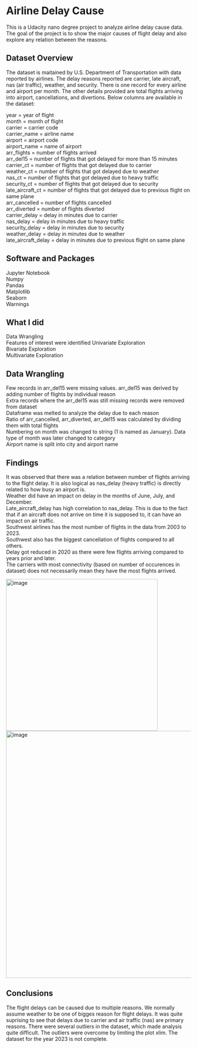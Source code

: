 # Airline Delay Cause
This is a Udacity nano degree project to analyze airline delay cause data. The goal of the project is to show the major causes of flight delay and also explore any relation between the reasons.

## Dataset Overview
The dataset is maitained by U.S. Department of Transportation with data reported by airlines. The delay reasons reported are carrier, late aircraft, nas (air traffic), weather, and security. There is one record for every airline and airport per month. The other details provided are total flights arriving into airport, cancellations, and divertions. Below columns are available in the dataset: 

year = year of flight  
month = month of flight  
carrier = carrier code  
carrier_name = airline name  
airport = airport code  
airport_name = name of airport  
arr_flights = number of flights arrived  
arr_del15 = number of flights that got delayed for more than 15 minutes  
carrier_ct = number of flights that got delayed due to carrier  
weather_ct = number of flights that got delayed due to weather  
nas_ct = number of flights that got delayed due to heavy traffic  
security_ct = number of flights that got delayed due to security  
late_aircraft_ct = number of flights that got delayed due to previous flight on same plane  
arr_cancelled = number of flights cancelled  
arr_diverted = number of flights diverted  
carrier_delay = delay in minutes due to carrier  
nas_delay = delay in minutes due to heavy traffic  
security_delay = delay in minutes due to security  
weather_delay = delay in minutes due to weather  
late_aircraft_delay = delay in minutes due to previous flight on same plane  

## Software and Packages
Jupyter Notebook  
Numpy  
Pandas  
Matplotlib  
Seaborn  
Warnings  

## What I did

Data Wrangling  
Features of interest were identified
Univariate Exploration  
Bivariate Exploration  
Multivariate Exploration  

## Data Wrangling

Few records in arr_del15 were missing values. arr_del15 was derived by adding number of flights by individual reason  
Extra records where the arr_del15 was still missing records were removed from dataset  
Dataframe was melted to analyze the delay due to each reason  
Ratio of arr_cancelled, arr_diverted, arr_del15 was calculated by dividing them with total flights  
Numbering on month was changed to string (1 is named as January). Data type of month was later changed to category  
Airport name is split into city and airport name  

## Findings

It was observed that there was a relation between number of flights arriving to the flight delay. It is also logical as nas_delay (heavy traffic) is directly related to how busy an airport is.  
Weather did have an impact on delay in the months of June, July, and December.  
Late_aircraft_delay has high correlation to nas_delay. This is due to the fact that if an aircraft does not arrive on time it is supposed to, it can have an impact on air traffic.  
Southwest airlines has the most number of flights in the data from 2003 to 2023.  
Southwest also has the biggest cancellation of flights compared to all others.  
Delay got reduced in 2020 as there were few flights arriving compared to years prior and later.  
The carriers with most connectivity (based on number of occurences in dataset) does not necessarily mean they have the most flights arrived.  


<img width="413" alt="image" src="https://github.com/vamshi8719/airline_delay_cause/assets/56979563/492b0f02-9862-46fa-a407-d90022670ce0">


<img width="672" alt="image" src="https://github.com/vamshi8719/airline_delay_cause/assets/56979563/35b77a11-ada5-46e6-a5ed-da6aa07a1745">  


## Conclusions  

The flight delays can be caused due to multiple reasons. We normally assume weather to be one of bigges reason for flight delays. It was quite suprising to see that delays due to carrier and air traffic (nas) are primary reasons. There were several outliers in the dataset, which made analysis quite difficult. The outliers were overcome by limiting the plot xlim. The dataset for the year 2023 is not complete.  


